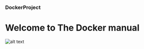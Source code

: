 ### DockerProject

# Welcome to The Docker manual
![alt text](i[mage_url](https://www.google.com/url?sa=i&url=https%3A%2F%2Fwww.docker.com%2Fcompany%2Fnewsroom%2Fmedia-resources%2F&psig=AOvVaw2IEU9e9oxHtwsk2mDE6t2a&ust=1678781184370000&source=images&cd=vfe&ved=0CBAQjRxqFwoTCOiMjLO52P0CFQAAAAAdAAAAABAl))
